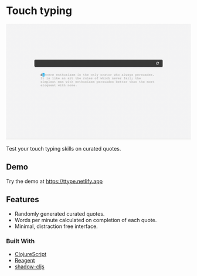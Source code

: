 # Touch typing 

![screenshot](public/images/typing-demo.gif)

Test your touch typing skills on curated quotes.

## Demo

Try the demo at https://ttype.netlify.app

## Features

- Randomly generated curated quotes.
- Words per minute calculated on completion of each quote.
- Minimal, distraction free interface.


### Built With

- [ClojureScript](https://clojurescript.org/)
- [Reagent](https://github.com/reagent-project/reagent)
- [shadow-cljs](https://github.com/thheller/shadow-cljs)


